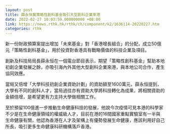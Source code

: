 ```yaml
---
layout: post
title: 薛永恒冀策略性創科基金吸引大型創科企業來港
date: 2022-02-27 10:03:59.000000000 +08:00
link: https://news.rthk.hk/rthk/ch/component/k2/1636114-20220227.htm
categories: rthk
---
```


新一份財政預算案提出增加「未來基金」對「香港增長組合」的分配，成立50億元「策略性創科基金」，用於投資對香港具有戰略價值的科技企業及項目。

創新及科技局局長薛永恒在一個電台節目表示，期望「策略性創科基金」幫助本地初創企業發展之餘，亦吸引海內外其他大型創科企業來港，與本地公司合作，產生協同效應。

當局又倍增「大學科技初創企業資助計劃」的資助額至1600萬元，薛永恒提到，大學有不同的創科人才，當局過往亦有資助大學將科技轉化為成果，將相關資助的金額倍增，是希望更有力支持大學做相關工作。

至於預留100億進一步推動生命健康科技的發展，他說今次疫情可見本港的科學家不少是在生命健康領域的權威級人才，目前在港的16間國家重點實驗室有一半與生命健康有關，他認為香港在人才及架構上有優勢發展生命健康，應該利用好自己所長，吸引更多生命健康科研機構落戶香港。
